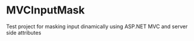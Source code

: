 # MVCInputMask
Test project for masking input dinamically using ASP.NET MVC and server side attributes

